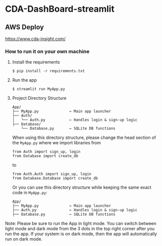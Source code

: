 # CDA-DashBoard-streamlit

## AWS Deploy
https://www.cda-insight.com/
### How to run it on your own machine

1. Install the requirements

   ```
   $ pip install -r requirements.txt
   ```

2. Run the app

   ```
   $ streamlit run MyApp.py
   ```
3. Project Directory Structure

   ```
   App/
   ├── MyApp.py              ← Main app launcher
   ├── Auth/
   │   └── Auth.py           ← Handles login & sign-up logic
   ├── Database/
       └── Database.py       ← SQLite DB functions
   ```
   
   When using this directory structure, please change the head section of the `MyApp.py` where we import libraries from
   ```
   from Auth import sign_up, login
   from Database import create_db
   ```
   to
   ```
   from Auth.Auth import sign_up, login
   from Database.Database import create_db
   ```
   Or you can use this directory structure while keeping the same exact code in `MyApp.py`:
   ```
   App/
   ├── MyApp.py              ← Main app launcher
   ├── Auth.py               ← Handles login & sign-up logic           
   ├── Database.py           ← SQLite DB functions       
   ```
Note: Please be sure to run the App in light mode. You can switch between light mode and dark mode from the 3 dots in the top right corner after you run the app. If your system is on dark mode, then the app will automatically run on dark mode.

